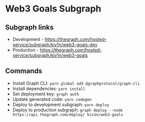 # Web3 Goals Subgraph

## Subgraph links

- Development - https://thegraph.com/hosted-service/subgraph/kiv1n/web3-goals-dev
- Production - https://thegraph.com/hosted-service/subgraph/kiv1n/web3-goals

## Commands

- Install Graph CLI: `yarn global add @graphprotocol/graph-cli`
- Install dependencies: `yarn install`
- Set deployment key: `graph auth`
- Update generated code: `yarn codegen`
- Deploy to development subgraph: `yarn deploy`
- Deploy to production subgraph: `graph deploy --node https://api.thegraph.com/deploy/ kiv1n/web3-goals`
